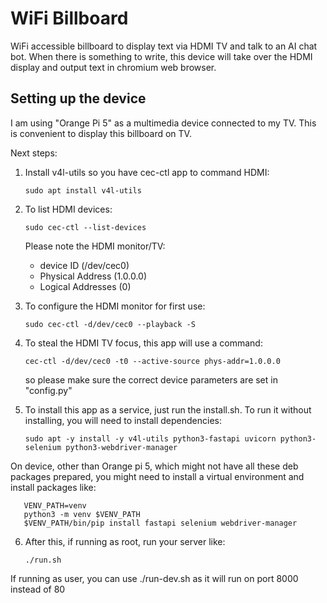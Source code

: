# WiFi Billboard

WiFi accessible billboard to display text via HDMI TV and talk to an AI chat bot. When there is something to write, 
this device will take over the HDMI display and output text in chromium web browser.

## Setting up the device

I am using "Orange Pi 5" as a multimedia device connected to my TV. This is convenient to display this billboard on TV.

Next steps:

1. Install v4l-utils so you have cec-ctl app to command HDMI:

       sudo apt install v4l-utils

2. To list HDMI devices:

       sudo cec-ctl --list-devices

    Please note the HDMI monitor/TV:
    - device ID (/dev/cec0)
    - Physical Address (1.0.0.0)
    - Logical Addresses (0)
3. To configure the HDMI monitor for first use:

       sudo cec-ctl -d/dev/cec0 --playback -S

4. To steal the HDMI TV focus, this app will use a command:

       cec-ctl -d/dev/cec0 -t0 --active-source phys-addr=1.0.0.0

    so please make sure the correct device parameters are set in "config.py"

5. To install this app as a service, just run the install.sh. To run it without installing, you will need to install dependencies:

       sudo apt -y install -y v4l-utils python3-fastapi uvicorn python3-selenium python3-webdriver-manager

On device, other than Orange pi 5, which might not have all these deb packages prepared, you might need to install 
a virtual environment and install packages like:

       VENV_PATH=venv
       python3 -m venv $VENV_PATH
       $VENV_PATH/bin/pip install fastapi selenium webdriver-manager

6. After this, if running as root, run your server like: 

       ./run.sh

If running as user, you can use ./run-dev.sh as it will run on port 8000 instead of 80
